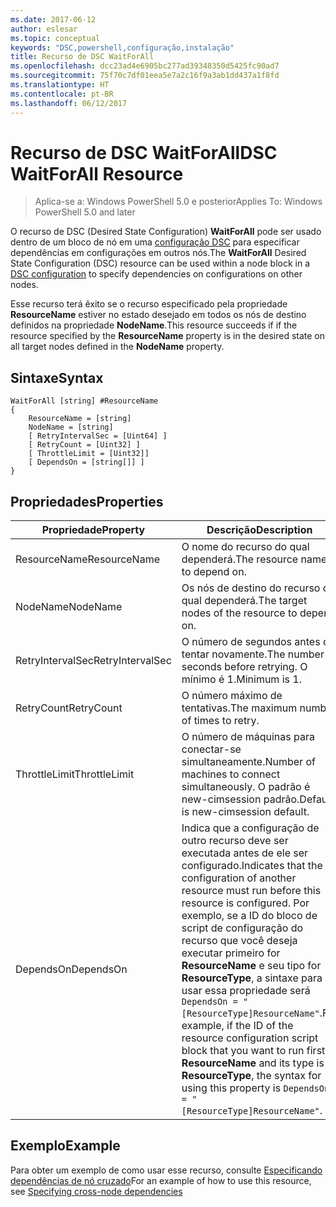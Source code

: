 ```yaml
---
ms.date: 2017-06-12
author: eslesar
ms.topic: conceptual
keywords: "DSC,powershell,configuração,instalação"
title: Recurso de DSC WaitForAll
ms.openlocfilehash: dcc23ad4e6905bc277ad39348350d5425fc90ad7
ms.sourcegitcommit: 75f70c7df01eea5e7a2c16f9a3ab1dd437a1f8fd
ms.translationtype: HT
ms.contentlocale: pt-BR
ms.lasthandoff: 06/12/2017
---
```

# <a name="dsc-waitforall-resource"></a><span data-ttu-id="a1e13-103">Recurso de DSC WaitForAll</span><span class="sxs-lookup"><span data-stu-id="a1e13-103">DSC WaitForAll Resource</span></span>

> <span data-ttu-id="a1e13-104">Aplica-se a: Windows PowerShell 5.0 e posterior</span><span class="sxs-lookup"><span data-stu-id="a1e13-104">Applies To: Windows PowerShell 5.0 and later</span></span>

<span data-ttu-id="a1e13-105">O recurso de DSC (Desired State Configuration) **WaitForAll** pode ser usado dentro de um bloco de nó em uma [configuração DSC](configurations.md) para especificar dependências em configurações em outros nós.</span><span class="sxs-lookup"><span data-stu-id="a1e13-105">The **WaitForAll** Desired State Configuration (DSC) resource can be used within a node block in a [DSC configuration](configurations.md) to specify dependencies on configurations on other nodes.</span></span>

<span data-ttu-id="a1e13-106">Esse recurso terá êxito se o recurso especificado pela propriedade **ResourceName** estiver no estado desejado em todos os nós de destino definidos na propriedade **NodeName**.</span><span class="sxs-lookup"><span data-stu-id="a1e13-106">This resource succeeds if if the resource specified by the **ResourceName** property is in the desired state on all target nodes defined in the **NodeName** property.</span></span>


## <a name="syntax"></a><span data-ttu-id="a1e13-107">Sintaxe</span><span class="sxs-lookup"><span data-stu-id="a1e13-107">Syntax</span></span>

```
WaitForAll [string] #ResourceName
{
    ResourceName = [string]
    NodeName = [string]
    [ RetryIntervalSec = [Uint64] ]
    [ RetryCount = [Uint32] ] 
    [ ThrottleLimit = [Uint32]]
    [ DependsOn = [string[]] ]
}
```

## <a name="properties"></a><span data-ttu-id="a1e13-108">Propriedades</span><span class="sxs-lookup"><span data-stu-id="a1e13-108">Properties</span></span>

|  <span data-ttu-id="a1e13-109">Propriedade</span><span class="sxs-lookup"><span data-stu-id="a1e13-109">Property</span></span>  |  <span data-ttu-id="a1e13-110">Descrição</span><span class="sxs-lookup"><span data-stu-id="a1e13-110">Description</span></span>   | 
|---|---| 
| <span data-ttu-id="a1e13-111">ResourceName</span><span class="sxs-lookup"><span data-stu-id="a1e13-111">ResourceName</span></span>| <span data-ttu-id="a1e13-112">O nome do recurso do qual dependerá.</span><span class="sxs-lookup"><span data-stu-id="a1e13-112">The resource name to depend on.</span></span>| 
| <span data-ttu-id="a1e13-113">NodeName</span><span class="sxs-lookup"><span data-stu-id="a1e13-113">NodeName</span></span>| <span data-ttu-id="a1e13-114">Os nós de destino do recurso do qual dependerá.</span><span class="sxs-lookup"><span data-stu-id="a1e13-114">The target nodes of the resource to depend on.</span></span>| 
| <span data-ttu-id="a1e13-115">RetryIntervalSec</span><span class="sxs-lookup"><span data-stu-id="a1e13-115">RetryIntervalSec</span></span>| <span data-ttu-id="a1e13-116">O número de segundos antes de tentar novamente.</span><span class="sxs-lookup"><span data-stu-id="a1e13-116">The number of seconds before retrying.</span></span> <span data-ttu-id="a1e13-117">O mínimo é 1.</span><span class="sxs-lookup"><span data-stu-id="a1e13-117">Minimum is 1.</span></span>| 
| <span data-ttu-id="a1e13-118">RetryCount</span><span class="sxs-lookup"><span data-stu-id="a1e13-118">RetryCount</span></span>| <span data-ttu-id="a1e13-119">O número máximo de tentativas.</span><span class="sxs-lookup"><span data-stu-id="a1e13-119">The maximum number of times to retry.</span></span>| 
| <span data-ttu-id="a1e13-120">ThrottleLimit</span><span class="sxs-lookup"><span data-stu-id="a1e13-120">ThrottleLimit</span></span>| <span data-ttu-id="a1e13-121">O número de máquinas para conectar-se simultaneamente.</span><span class="sxs-lookup"><span data-stu-id="a1e13-121">Number of machines to connect simultaneously.</span></span> <span data-ttu-id="a1e13-122">O padrão é new-cimsession padrão.</span><span class="sxs-lookup"><span data-stu-id="a1e13-122">Default is new-cimsession default.</span></span>| 
| <span data-ttu-id="a1e13-123">DependsOn</span><span class="sxs-lookup"><span data-stu-id="a1e13-123">DependsOn</span></span> | <span data-ttu-id="a1e13-124">Indica que a configuração de outro recurso deve ser executada antes de ele ser configurado.</span><span class="sxs-lookup"><span data-stu-id="a1e13-124">Indicates that the configuration of another resource must run before this resource is configured.</span></span> <span data-ttu-id="a1e13-125">Por exemplo, se a ID do bloco de script de configuração do recurso que você deseja executar primeiro for __ResourceName__ e seu tipo for __ResourceType__, a sintaxe para usar essa propriedade será `DependsOn = "[ResourceType]ResourceName"`.</span><span class="sxs-lookup"><span data-stu-id="a1e13-125">For example, if the ID of the resource configuration script block that you want to run first is __ResourceName__ and its type is __ResourceType__, the syntax for using this property is `DependsOn = "[ResourceType]ResourceName"`.</span></span>|


## <a name="example"></a><span data-ttu-id="a1e13-126">Exemplo</span><span class="sxs-lookup"><span data-stu-id="a1e13-126">Example</span></span>

<span data-ttu-id="a1e13-127">Para obter um exemplo de como usar esse recurso, consulte [Especificando dependências de nó cruzado](crossNodeDependencies.md)</span><span class="sxs-lookup"><span data-stu-id="a1e13-127">For an example of how to use this resource, see [Specifying cross-node dependencies](crossNodeDependencies.md)</span></span>

